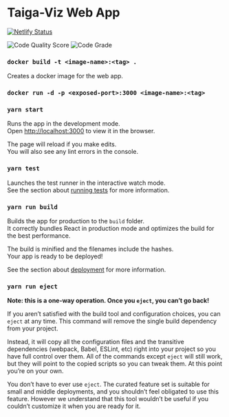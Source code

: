 # Taiga-Viz Web App

[![Netlify Status](https://api.netlify.com/api/v1/badges/2fe9cb17-9e19-4c77-bf67-ec8cd7c51c35/deploy-status)](https://app.netlify.com/sites/taiga-viz/deploys)

![Code Quality Score](https://api.codiga.io/project/33081/score/svg)
![Code Grade](https://api.codiga.io/project/33081/status/svg)

### `docker build -t <image-name>:<tag> .`

Creates a docker image for the web app.

### `docker run -d -p <exposed-port>:3000 <image-name>:<tag>`

### `yarn start`

Runs the app in the development mode.\
Open [http://localhost:3000](http://localhost:3000) to view it in the browser.

The page will reload if you make edits.\
You will also see any lint errors in the console.

### `yarn test`

Launches the test runner in the interactive watch mode.\
See the section about [running tests](https://facebook.github.io/create-react-app/docs/running-tests) for more information.

### `yarn run build`

Builds the app for production to the `build` folder.\
It correctly bundles React in production mode and optimizes the build for the best performance.

The build is minified and the filenames include the hashes.\
Your app is ready to be deployed!

See the section about [deployment](https://facebook.github.io/create-react-app/docs/deployment) for more information.

### `yarn run eject`

**Note: this is a one-way operation. Once you `eject`, you can’t go back!**

If you aren’t satisfied with the build tool and configuration choices, you can `eject` at any time. This command will remove the single build dependency from your project.

Instead, it will copy all the configuration files and the transitive dependencies (webpack, Babel, ESLint, etc) right into your project so you have full control over them. All of the commands except `eject` will still work, but they will point to the copied scripts so you can tweak them. At this point you’re on your own.

You don’t have to ever use `eject`. The curated feature set is suitable for small and middle deployments, and you shouldn’t feel obligated to use this feature. However we understand that this tool wouldn’t be useful if you couldn’t customize it when you are ready for it.
